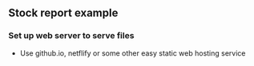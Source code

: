 ## Stock report example

### Set up web server to serve files

- Use github.io, netflify or some other easy static web hosting service
